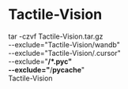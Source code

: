 # Tactile-Vision
tar -czvf Tactile-Vision.tar.gz \
--exclude="Tactile-Vision/wandb" \
--exclude="Tactile-Vision/.cursor" \
--exclude="**/*.pyc" \
--exclude="**/__pycache__" \
Tactile-Vision